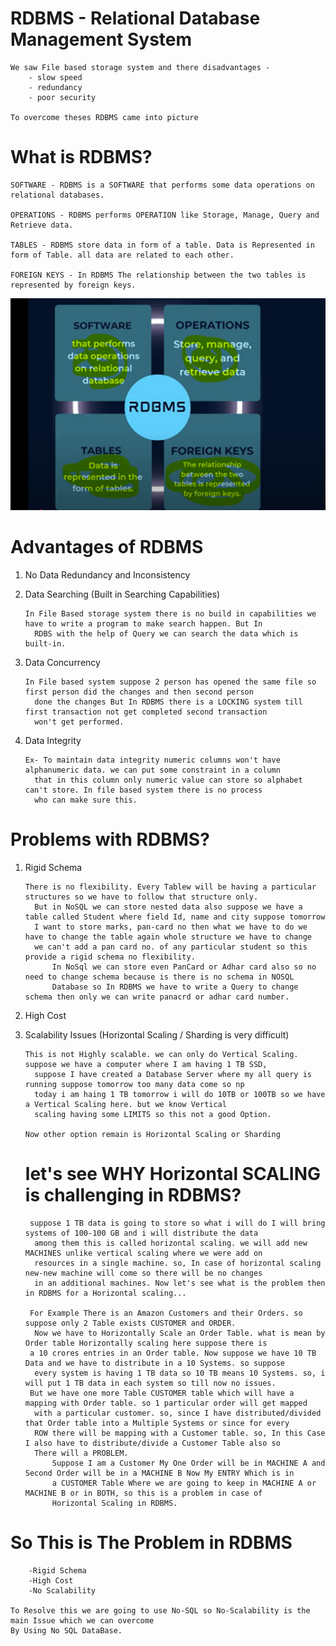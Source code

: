 
# RDBMS - Relational Database Management System


    We saw File based storage system and there disadvantages - 
        - slow speed
        - redundancy
        - poor security

    To overcome theses RDBMS came into picture

    
 # What is RDBMS?

    SOFTWARE - RDBMS is a SOFTWARE that performs some data operations on relational databases.

    OPERATIONS - RDBMS performs OPERATION like Storage, Manage, Query and Retrieve data.

    TABLES - RDBMS store data in form of a table. Data is Represented in form of Table. all data are related to each other.

    FOREIGN KEYS - In RDBMS The relationship between the two tables is represented by foreign keys.

  ![img.png](img.png)


 # Advantages of RDBMS

   1. No Data Redundancy and Inconsistency
   
   2. Data Searching (Built in Searching Capabilities)

          In File Based storage system there is no build in capabilities we have to write a program to make search happen. But In
            RDBS with the help of Query we can search the data which is built-in.

   3. Data Concurrency
    
          In File based system suppose 2 person has opened the same file so first person did the changes and then second person
            done the changes But In RDBMS there is a LOCKING system till first transaction not get completed second transaction
            won't get performed.

   4. Data Integrity

          Ex- To maintain data integrity numeric columns won't have alphanumeric data. we can put some constraint in a column
            that in this column only numeric value can store so alphabet can't store. In file based system there is no process 
            who can make sure this. 



 # Problems with RDBMS?

   1. Rigid Schema

          There is no flexibility. Every Tablew will be having a particular structures so we have to follow that structure only.
            But in NoSQL we can store nested data also suppose we have a table called Student where field Id, name and city suppose tomorrow
            I want to store marks, pan-card no then what we have to do we have to change the table again whole structure we have to change 
            we can't add a pan card no. of any particular student so this provide a rigid schema no flexibility. 
                In NoSql we can store even PanCard or Adhar card also so no need to change schema because is there is no schema in NOSQL
                Database so In RDBMS we have to write a Query to change schema then only we can write panacrd or adhar card number. 

   2. High Cost

   3. Scalability Issues (Horizontal Scaling / Sharding is very difficult)

          This is not Highly scalable. we can only do Vertical Scaling. suppose we have a computer where I am having 1 TB SSD,
            suppose I have created a Database Server where my all query is running suppose tomorrow too many data come so np
            today i am haing 1 TB tomorrow i will do 10TB or 100TB so we have a Vertical Scaling here. but we know Vertical
            scaling having some LIMITS so this not a good Option.

          Now other option remain is Horizontal Scaling or Sharding 

       # let's see WHY Horizontal SCALING is challenging in RDBMS? 

           suppose 1 TB data is going to store so what i will do I will bring systems of 100-100 GB and i will distribute the data
            among them this is called horizontal scaling. we will add new MACHINES unlike vertical scaling where we were add on
            resources in a single machine. so, In case of horizontal scaling new-new machine will come so there will be no changes 
            in an additional machines. Now let's see what is the problem then in RDBMS for a Horizontal scaling...

           For Example There is an Amazon Customers and their Orders. so suppose only 2 Table exists CUSTOMER and ORDER. 
            Now we have to Horizontally Scale an Order Table. what is mean by Order table Horizontally scaling here suppose there is
           a 10 crores entries in an Order table. Now suppose we have 10 TB Data and we have to distribute in a 10 Systems. so suppose
            every system is having 1 TB data so 10 TB means 10 Systems. so, i will put 1 TB data in each system so till now no issues.
           But we have one more Table CUSTOMER table which will have a mapping with Order table. so 1 particular order will get mapped 
            with a particular customer. so, since I have distributed/divided that Order table into a Multiple Systems or since for every
            ROW there will be mapping with a Customer table. so, In this Case I also have to distribute/divide a Customer Table also so
            There will a PROBLEM.
                Suppose I am a Customer My One Order will be in MACHINE A and Second Order will be in a MACHINE B Now My ENTRY Which is in
                a CUSTOMER Table Where we are going to keep in MACHINE A or MACHINE B or in BOTH, so this is a problem in case of
                Horizontal Scaling in RDBMS.

   # So This is The Problem in RDBMS 
        -Rigid Schema
        -High Cost
        -No Scalability

    To Resolve this we are going to use No-SQL so No-Scalability is the main Issue which we can overcome
    By Using No SQL DataBase.


